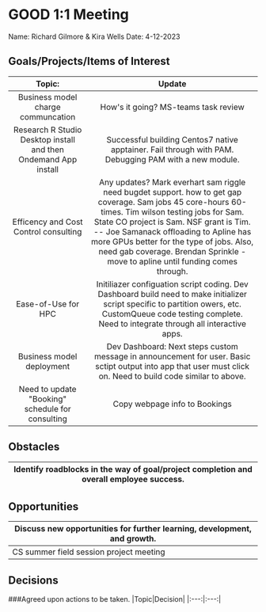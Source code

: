 # GOOD 1:1 Meeting 
Name: Richard Gilmore & Kira Wells
Date: 4-12-2023
## Goals/Projects/Items of Interest 
|Topic:|Update|
|:---:|:---:| 
| Business model charge communcation | How's it going? MS-teams task review
|Research R Studio Desktop install and then Ondemand App install | Successful building Centos7 native apptainer. Fail through with PAM. Debugging PAM with a new module.
| Efficency and Cost Control consulting | Any updates? Mark everhart sam riggle need bugdet support. how to get gap coverage. Sam jobs 45 core-hours 60-times. Tim wilson testing jobs for Sam. State CO project is Sam. NSF grant is Tim. -- Joe Samanack offloading to Apline has more GPUs better for the type of jobs. Also, need gab coverage. Brendan Sprinkle - move to apline until funding comes through.  
|Ease-of-Use for HPC| Initiliazer configuation script coding. Dev Dashboard build need to make initializer script specific to partition owers, etc. CustomQueue code testing complete. Need to integrate through all interactive apps. |
| Business model deployment | Dev Dashboard: Next steps custom message in announcement for user. Basic sctipt output into app that user must click on. Need to build code similar to above.
| Need to update "Booking" schedule for consulting | Copy webpage info to Bookings

## Obstacles
|Identify roadblocks in the way of goal/project completion and overall employee success.|
|---|

## Opportunities 
|Discuss new opportunities for further learning, development, and growth.|
|---|
|CS summer field session project meeting | My Ansys project accepted. CIARC team prject not enough students


## Decisions
###Agreed upon actions to be taken.
|Topic|Decision|
|:---:|:---:|

